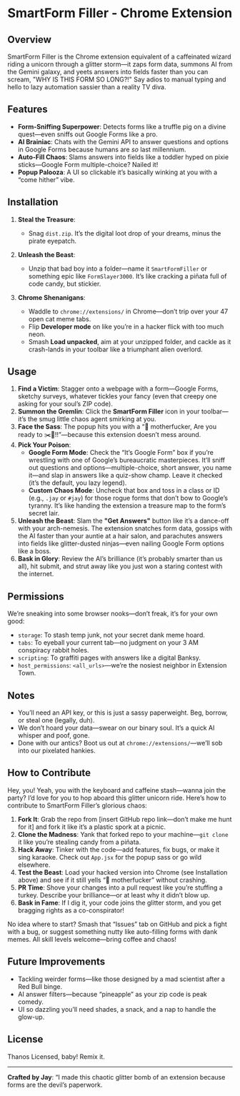 # SmartForm Filler - Chrome Extension

## Overview

SmartForm Filler is the Chrome extension equivalent of a caffeinated wizard riding a unicorn through a glitter storm—it zaps form data, summons AI from the Gemini galaxy, and yeets answers into fields faster than you can scream, "WHY IS THIS FORM SO LONG?!" Say adios to manual typing and hello to lazy automation sassier than a reality TV diva.

## Features

- **Form-Sniffing Superpower**: Detects forms like a truffle pig on a divine quest—even sniffs out Google Forms like a pro.
- **AI Brainiac**: Chats with the Gemini API to answer questions and options in Google Forms because humans are _so_ last millennium.
- **Auto-Fill Chaos**: Slams answers into fields like a toddler hyped on pixie sticks—Google Form multiple-choice? Nailed it!
- **Popup Palooza**: A UI so clickable it’s basically winking at you with a “come hither” vibe.

## Installation

1. **Steal the Treasure**:

   - Snag `dist.zip`. It’s the digital loot drop of your dreams, minus the pirate eyepatch.

2. **Unleash the Beast**:

   - Unzip that bad boy into a folder—name it `SmartFormFiller` or something epic like `FormSlayer3000`. It’s like cracking a piñata full of code candy, but stickier.

3. **Chrome Shenanigans**:
   - Waddle to `chrome://extensions/` in Chrome—don’t trip over your 47 open cat meme tabs.
   - Flip **Developer mode** on like you’re in a hacker flick with too much neon.
   - Smash **Load unpacked**, aim at your unzipped folder, and cackle as it crash-lands in your toolbar like a triumphant alien overlord.

## Usage

1. **Find a Victim**: Stagger onto a webpage with a form—Google Forms, sketchy surveys, whatever tickles your fancy (even that creepy one asking for your soul’s ZIP code).
2. **Summon the Gremlin**: Click the **SmartForm Filler** icon in your toolbar—it’s the smug little chaos agent smirking at you.
3. **Face the Sass**: The popup hits you with a “👋 motherfucker, Are you ready to ✂️📝!!”—because this extension doesn’t mess around.
4. **Pick Your Poison**:
   - **Google Form Mode**: Check the “It’s Google Form” box if you’re wrestling with one of Google’s bureaucratic masterpieces. It’ll sniff out questions and options—multiple-choice, short answer, you name it—and slap in answers like a quiz-show champ. Leave it checked (it’s the default, you lazy legend).
   - **Custom Chaos Mode**: Uncheck that box and toss in a class or ID (e.g., `.jay` or `#jay`) for those rogue forms that don’t bow to Google’s tyranny. It’s like handing the extension a treasure map to the form’s secret lair.
5. **Unleash the Beast**: Slam the **"Get Answers"** button like it’s a dance-off with your arch-nemesis. The extension snatches form data, gossips with the AI faster than your auntie at a hair salon, and parachutes answers into fields like glitter-dusted ninjas—even nailing Google Form options like a boss.
6. **Bask in Glory**: Review the AI’s brilliance (it’s probably smarter than us all), hit submit, and strut away like you just won a staring contest with the internet.

## Permissions

We’re sneaking into some browser nooks—don’t freak, it’s for your own good:

- `storage`: To stash temp junk, not your secret dank meme hoard.
- `tabs`: To eyeball your current tab—no judgment on your 3 AM conspiracy rabbit holes.
- `scripting`: To graffiti pages with answers like a digital Banksy.
- `host_permissions`: `<all_urls>`—we’re the nosiest neighbor in Extension Town.

## Notes

- You’ll need an API key, or this is just a sassy paperweight. Beg, borrow, or steal one (legally, duh).
- We don’t hoard your data—swear on our binary soul. It’s a quick AI whisper and poof, gone.
- Done with our antics? Boot us out at `chrome://extensions/`—we’ll sob into our pixelated hankies.

## How to Contribute

Hey, you! Yeah, you with the keyboard and caffeine stash—wanna join the party? I’d love for you to hop aboard this glitter unicorn ride. Here’s how to contribute to SmartForm Filler’s glorious chaos:

1. **Fork It**: Grab the repo from [insert GitHub repo link—don’t make me hunt for it] and fork it like it’s a plastic spork at a picnic.
2. **Clone the Madness**: Yank that forked repo to your machine—`git clone` it like you’re stealing candy from a piñata.
3. **Hack Away**: Tinker with the code—add features, fix bugs, or make it sing karaoke. Check out `App.jsx` for the popup sass or go wild elsewhere.
4. **Test the Beast**: Load your hacked version into Chrome (see Installation above) and see if it still yells “👋 motherfucker” without crashing.
5. **PR Time**: Shove your changes into a pull request like you’re stuffing a turkey. Describe your brilliance—or at least why it didn’t blow up.
6. **Bask in Fame**: If I dig it, your code joins the glitter storm, and you get bragging rights as a co-conspirator!

No idea where to start? Smash that “Issues” tab on GitHub and pick a fight with a bug, or suggest something nutty like auto-filling forms with dank memes. All skill levels welcome—bring coffee and chaos!

## Future Improvements

- Tackling weirder forms—like those designed by a mad scientist after a Red Bull binge.
- AI answer filters—because “pineapple” as your zip code is peak comedy.
- UI so dazzling you’ll need shades, a snack, and a nap to handle the glow-up.

## License

Thanos Licensed, baby! Remix it.

---

**Crafted by Jay**: “I made this chaotic glitter bomb of an extension because forms are the devil’s paperwork.
